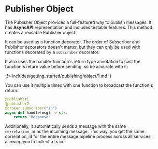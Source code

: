 # Publisher Object

The Publisher Object provides a full-featured way to publish messages. It has **AsyncAPI** representation and includes testable features. This method creates a reusable Publisher object.

It can be used as a function decorator. The order of Subscriber and Publisher decorators doesn't matter, but they can only be used with functions decorated by a `subscriber` decorator.

It also uses the handler function's return type annotation to cast the function's return value before sending, so be accurate with it:

{!> includes/getting_started/publishing/object/1.md !}

You can use it multiple times with one function to broadcast the function's return:

```python
@publisher1
@publisher2
@broker.subscriber("in")
async def handle(msg) -> str:
    return "Response"
```

Additionally, it automatically sends a message with the same `correlation_id` as the incoming message. This way, you get the same correlation_id for the entire message pipeline process across all services, allowing you to collect a trace.
